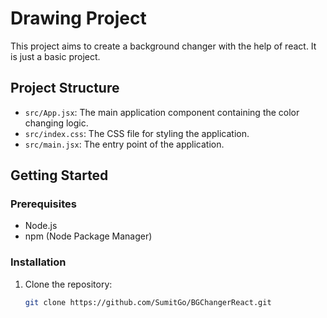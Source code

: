 # Drawing Project

This project aims to create a background changer with the help of react. It is just a basic project.

## Project Structure

- `src/App.jsx`: The main application component containing the color changing logic.
- `src/index.css`: The CSS file for styling the application.
- `src/main.jsx`: The entry point of the application.

## Getting Started

### Prerequisites

- Node.js
- npm (Node Package Manager)

### Installation

1. Clone the repository:
   ```bash
   git clone https://github.com/SumitGo/BGChangerReact.git
